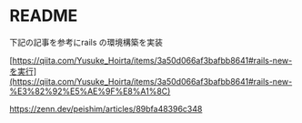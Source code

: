 # README
<p>下記の記事を参考にrails の環境構築を実装</p>

[https://qiita.com/Yusuke_Hoirta/items/3a50d066af3bafbb8641#rails-new-を実行](https://qiita.com/Yusuke_Hoirta/items/3a50d066af3bafbb8641#rails-new-%E3%82%92%E5%AE%9F%E8%A1%8C)

<https://zenn.dev/peishim/articles/89bfa48396c348>
